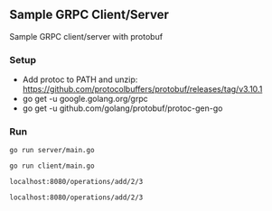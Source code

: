 ## Sample GRPC Client/Server

Sample GRPC client/server with protobuf

### Setup
- Add protoc to PATH and unzip: https://github.com/protocolbuffers/protobuf/releases/tag/v3.10.1
- go get -u google.golang.org/grpc
- go get -u github.com/golang/protobuf/protoc-gen-go

### Run
`go run server/main.go`

`go run client/main.go`

`localhost:8080/operations/add/2/3`

`localhost:8080/operations/add/2/3`
